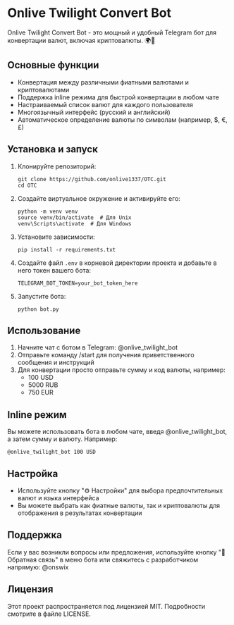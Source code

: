 # Onlive Twilight Convert Bot

Onlive Twilight Convert Bot - это мощный и удобный Telegram бот для конвертации валют, включая криптовалюты. 🌍💱

## Основные функции

- Конвертация между различными фиатными валютами и криптовалютами
- Поддержка inline режима для быстрой конвертации в любом чате
- Настраиваемый список валют для каждого пользователя
- Многоязычный интерфейс (русский и английский)
- Автоматическое определение валюты по символам (например, $, €, £)

## Установка и запуск

1. Клонируйте репозиторий:
   ```
   git clone https://github.com/onlive1337/OTC.git
   cd OTC
   ```

2. Создайте виртуальное окружение и активируйте его:
   ```
   python -m venv venv
   source venv/bin/activate  # Для Unix
   venv\Scripts\activate  # Для Windows
   ```

3. Установите зависимости:
   ```
   pip install -r requirements.txt
   ```

4. Создайте файл `.env` в корневой директории проекта и добавьте в него токен вашего бота:
   ```
   TELEGRAM_BOT_TOKEN=your_bot_token_here
   ```

5. Запустите бота:
   ```
   python bot.py
   ```

## Использование

1. Начните чат с ботом в Telegram: @onlive_twilight_bot
2. Отправьте команду /start для получения приветственного сообщения и инструкций
3. Для конвертации просто отправьте сумму и код валюты, например:
   - 100 USD
   - 5000 RUB
   - 750 EUR

## Inline режим

Вы можете использовать бота в любом чате, введя @onlive_twilight_bot, а затем сумму и валюту. Например:
```
@onlive_twilight_bot 100 USD
```

## Настройка

- Используйте кнопку "⚙️ Настройки" для выбора предпочтительных валют и языка интерфейса
- Вы можете выбрать как фиатные валюты, так и криптовалюты для отображения в результатах конвертации

## Поддержка

Если у вас возникли вопросы или предложения, используйте кнопку "💭 Обратная связь" в меню бота или свяжитесь с разработчиком напрямую: @onswix

## Лицензия

Этот проект распространяется под лицензией MIT. Подробности смотрите в файле LICENSE.
